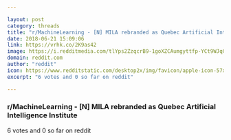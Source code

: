 ```yaml
---

layout: post
category: threads
title: "r/MachineLearning - [N] MILA rebranded as Quebec Artificial Intelligence Institute"
date: 2018-06-21 15:09:06
link: https://vrhk.co/2K9as42
image: https://i.redditmedia.com/tlYps2ZzqcrB9-1goXZCAumgyttfp-YCt9WJqG8vnR4.jpg?s=fa8ab06346b01b21941fd1b5f12926b4
domain: reddit.com
author: "reddit"
icon: https://www.redditstatic.com/desktop2x/img/favicon/apple-icon-57x57.png
excerpt: "6 votes and 0 so far on reddit"

---
```


### r/MachineLearning - [N] MILA rebranded as Quebec Artificial Intelligence Institute

6 votes and 0 so far on reddit